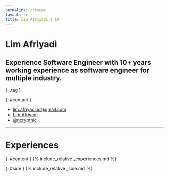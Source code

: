 ```yaml
---
permalink: /resume
layout: cv
title: Lim Afriyadi's CV
---
```


# Lim Afriyadi

## Experience Software Engineer with 10+ years working experience as software engineer for multiple industry.
{: .tag }

{: #contact }
- <i class="fa-solid fa-envelope"></i> [lim.afriyadi.id@gmail.com](mailto://lim.afriyadi.id@gmail.com)
- <i class="fa-brands fa-linkedin-in"></i> [Lim Afriyadi](https://linkedin.com/in/afriyadilim)
- <i class="fa-brands fa-github"></i> [@ncrypthic](https://github.com/ncrypthic)

* * *

# Experiences

{: #content }
{% include_relative _experiences.md %}

{: #side }
{% include_relative _side.md %}
